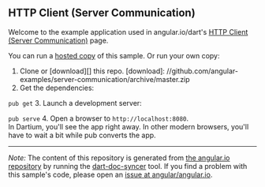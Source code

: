 

## HTTP Client (Server Communication)

Welcome to the example application used in angular.io/dart's
[HTTP Client (Server Communication)](https://angular.io/docs/dart/latest/guide/server-communication.html) page.

You can run a [hosted copy](http://angular-examples.github.io/server-communication) of this sample. Or run your own copy:

1. Clone or [download][] this repo.
   [download]: //github.com/angular-examples/server-communication/archive/master.zip
2. Get the dependencies:

  `pub get`
3. Launch a development server:

  `pub serve`
4. Open a browser to `http://localhost:8080`.<br/>
  In Dartium, you'll see the app right away. In other modern browsers,
  you'll have to wait a bit while pub converts the app.



-------------------------------------------------------

*Note:* The content of this repository is generated from
[the angular.io repository](//github.com/angular/angular.io/tree/master/public/docs/_examples/server-communication/dart) by running the
[dart-doc-syncer](//github.com/angular/dart-doc-syncer) tool.
If you find a problem with this sample's code, please open an
[issue at angular/angular.io](//github.com/angular/angular.io/issues/new?labels=dart,example&title=%5BDart%5D%5Bexample%5D%20guide/server-communication%3A%20).
